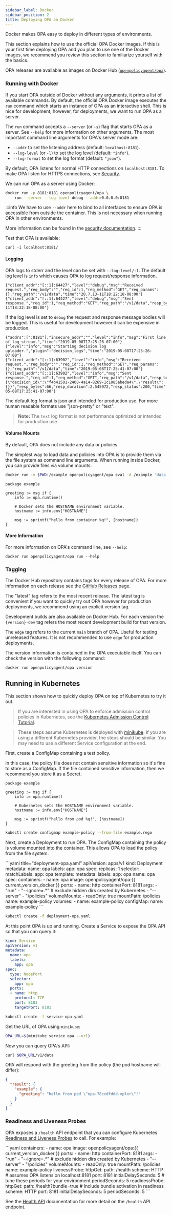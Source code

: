 ```yaml
---
sidebar_label: Docker
sidebar_position: 2
title: Deploying OPA on Docker
---
```


Docker makes OPA easy to deploy in different types of environments.

This section explains how to use the official OPA Docker images. If this is your
first time deploying OPA and you plan to use one of the Docker images, we
recommend you review this section to familiarize yourself with the basics.

OPA releases are available as images on Docker Hub
([`openpolicyagent/opa`](https://hub.docker.com/r/openpolicyagent/opa/)).

### Running with Docker

If you start OPA outside of Docker without any arguments, it prints a list of
available commands. By default, the official OPA Docker image executes the `run`
command which starts an instance of OPA as an interactive shell. This is nice
for development, however, for deployments, we want to run OPA as a server.

The `run` command accepts a `--server` (or `-s`) flag that starts OPA as a
server. See `--help` for more information on other arguments. The most important
command line arguments for OPA's server mode are:

- `--addr` to set the listening address (default: `localhost:8181`).
- `--log-level` (or `-l`) to set the log level (default: `"info"`).
- `--log-format` to set the log format (default: `"json"`).

By default, OPA listens for normal HTTP connections on `localhost:8181`. To make
OPA listen for HTTPS connections, see [Security](../../security).

We can run OPA as a server using Docker:

```bash
docker run -p 8181:8181 openpolicyagent/opa \
    run --server --log-level debug --addr=0.0.0.0:8181
```

:::info
We have to use `--addr` here to bind to all interfaces to ensure OPA is
accessible from outside the container. This is not necessary when running OPA
in other environments.

More information can be found in the
[security documentation](../../security/#interface-binding).
:::

Test that OPA is available:

```
curl -i localhost:8181/
```

#### Logging

OPA logs to stderr and the level can be set with `--log-level/-l`. The default log level is `info` which causes OPA to log request/response information.

```
{"client_addr":"[::1]:64427","level":"debug","msg":"Received request.","req_body":"","req_id":1,"req_method":"GET","req_params":{},"req_path":"/v1/data","time":"20.7.13-11T18:22:18-08:00"}
{"client_addr":"[::1]:64427","level":"debug","msg":"Sent response.","req_id":1,"req_method":"GET","req_path":"/v1/data","resp_bytes":13,"resp_duration":0.392554,"resp_status":200,"time":"20.7.13-11T18:22:18-08:00"}
```

If the log level is set to `debug` the request and response message bodies will be logged. This is useful for development however it can be expensive in production.

```
{"addrs":[":8181"],"insecure_addr":"","level":"info","msg":"First line of log stream.","time":"2019-05-08T17:25:26-07:00"}
{"level":"info","msg":"Starting decision log uploader.","plugin":"decision_logs","time":"2019-05-08T17:25:26-07:00"}
{"client_addr":"[::1]:63902","level":"info","msg":"Received request.","req_body":"","req_id":1,"req_method":"GET","req_params":{},"req_path":"/v1/data","time":"2019-05-08T17:25:41-07:00"}
{"client_addr":"[::1]:63902","level":"info","msg":"Sent response.","req_id":1,"req_method":"GET","req_path":"/v1/data","resp_body":"{\"decision_id\":\"f4b41501-2408-4a14-8269-1c1085abeda4\",\"result\":{}}","resp_bytes":66,"resp_duration":2.545972,"resp_status":200,"time":"2019-05-08T17:25:41-07:00"}
```

The default log format is json and intended for production use. For more human readable
formats use "json-pretty" or "text".

> **Note:** The `text` log format is not performance optimized or intended for production use.

#### Volume Mounts

By default, OPA does not include any data or policies.

The simplest way to load data and policies into OPA is to provide them via the
file system as command line arguments. When running inside Docker, you can
provide files via volume mounts.

```bash
docker run -v $PWD:/example openpolicyagent/opa eval -d /example 'data.example.greeting'
```

```rego title="policy.rego"
package example

greeting := msg if {
    info := opa.runtime()

    # Docker sets the HOSTNAME environment variable.
    hostname := info.env["HOSTNAME"]

    msg := sprintf("hello from container %q!", [hostname])
}
```

#### More Information

For more information on OPA's command line, see `--help`:

```
docker run openpolicyagent/opa run --help
```

### Tagging

The Docker Hub repository contains tags for every release of OPA. For more
information on each release see the [GitHub Releases](https://github.com/open-policy-agent/opa/releases) page.

The "latest" tag refers to the most recent release. The latest tag is convenient
if you want to quickly try out OPA however for production deployments, we
recommend using an explicit version tag.

Development builds are also available on Docker Hub. For each version the
`{version}-dev` tag refers the most recent development build for that version.

The `edge` tag refers to the current `main` branch of OPA. Useful for testing
unreleased features. It is not recommended to use `edge` for production deployments.

The version information is contained in the OPA executable itself. You can check
the version with the following command:

```bash
docker run openpolicyagent/opa version
```

## Running in Kubernetes

This section shows how to quickly deploy OPA on top of Kubernetes to try it out.

> If you are interested in using OPA to enforce admission control policies in
> Kubernetes, see the [Kubernetes Admission Control Tutorial](../kubernetes/tutorial).

> These steps assume Kubernetes is deployed with
> [minikube](https://github.com/kubernetes/minikube). If you are using a different
> Kubernetes provider, the steps should be similar. You may need to use a
> different Service configuration at the end.

First, create a ConfigMap containing a test policy.

In this case, the policy file does not contain sensitive information so it's
fine to store as a ConfigMap. If the file contained sensitive information, then
we recommend you store it as a Secret.

```rego title="example.rego"
package example

greeting := msg if {
    info := opa.runtime()

    # Kubernetes sets the HOSTNAME environment variable.
    hostname := info.env["HOSTNAME"]

    msg := sprintf("hello from pod %q!", [hostname])
}
```

```bash
kubectl create configmap example-policy --from-file example.rego
```

Next, create a Deployment to run OPA. The ConfigMap containing the policy is
volume mounted into the container. This allows OPA to load the policy from
the file system.

<EvergreenCodeBlock>
```yaml title="deployment-opa.yaml"
apiVersion: apps/v1
kind: Deployment
metadata:
  name: opa
  labels:
    app: opa
spec:
  replicas: 1
  selector:
    matchLabels:
      app: opa
  template:
    metadata:
      labels:
        app: opa
      name: opa
    spec:
      containers:
      - name: opa
        image: openpolicyagent/opa:{{ current_version_docker }}
        ports:
        - name: http
          containerPort: 8181
        args:
        - "run"
        - "--ignore=.*" # exclude hidden dirs created by Kubernetes
        - "--server"
        - "/policies"
        volumeMounts:
        - readOnly: true
          mountPath: /policies
          name: example-policy
      volumes:
      - name: example-policy
        configMap:
          name: example-policy
```
</EvergreenCodeBlock>

```bash
kubectl create -f deployment-opa.yaml
```

At this point OPA is up and running. Create a Service to expose the OPA API so
that you can query it:

```yaml title="service-opa.yaml"
kind: Service
apiVersion: v1
metadata:
  name: opa
  labels:
    app: opa
spec:
  type: NodePort
  selector:
    app: opa
  ports:
  - name: http
    protocol: TCP
    port: 8181
    targetPort: 8181
```

```bash
kubectl create -f service-opa.yaml
```

Get the URL of OPA using `minikube`:

```bash
OPA_URL=$(minikube service opa --url)
```

Now you can query OPA's API:

```bash
curl $OPA_URL/v1/data
```

OPA will respond with the greeting from the policy (the pod hostname will differ):

```json
{
  "result": {
    "example": {
      "greeting": "hello from pod \"opa-78ccdfddd-xplxr\"!"
    }
  }
}
```

### Readiness and Liveness Probes

OPA exposes a `/health` API endpoint that you can configure Kubernetes
[Readiness and Liveness Probes](https://kubernetes.io/docs/tasks/configure-pod-container/configure-liveness-readiness-probes/)
to call. For example:

<EvergreenCodeBlock>
```yaml
containers:
- name: opa
  image: openpolicyagent/opa:{{ current_version_docker }}
  ports:
  - name: http
    containerPort: 8181
  args:
  - "run"
  - "--ignore=.*" # exclude hidden dirs created by Kubernetes
  - "--server"
  - "/policies"
  volumeMounts:
  - readOnly: true
    mountPath: /policies
    name: example-policy
  livenessProbe:
    httpGet:
      path: /health
      scheme: HTTP # assumes OPA listens on localhost:8181
      port: 8181
    initialDelaySeconds: 5 # tune these periods for your environment
    periodSeconds: 5
  readinessProbe:
    httpGet:
      path: /health?bundle=true # Include bundle activation in readiness
      scheme: HTTP
      port: 8181
    initialDelaySeconds: 5
    periodSeconds: 5
```
</EvergreenCodeBlock>

See the [Health API](../../docs/rest-api#health-api) documentation for more detail on the `/health` API endpoint.
